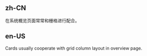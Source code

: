 ## zh-CN

在系统概览页面常常和栅格进行配合。

## en-US

Cards usually cooperate with grid column layout in overview page.
